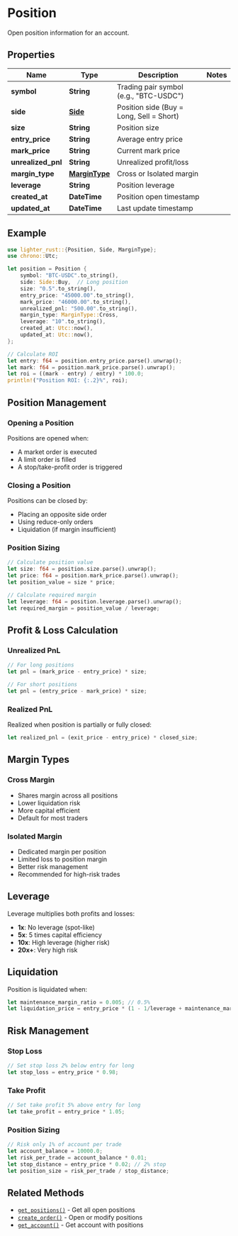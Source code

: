 # Position

Open position information for an account.

## Properties

Name | Type | Description | Notes
------------ | ------------- | ------------- | -------------
**symbol** | **String** | Trading pair symbol (e.g., "BTC-USDC") | 
**side** | [**Side**](Side.md) | Position side (Buy = Long, Sell = Short) | 
**size** | **String** | Position size | 
**entry_price** | **String** | Average entry price | 
**mark_price** | **String** | Current mark price | 
**unrealized_pnl** | **String** | Unrealized profit/loss | 
**margin_type** | [**MarginType**](MarginType.md) | Cross or Isolated margin | 
**leverage** | **String** | Position leverage | 
**created_at** | **DateTime<Utc>** | Position open timestamp | 
**updated_at** | **DateTime<Utc>** | Last update timestamp | 

## Example

```rust
use lighter_rust::{Position, Side, MarginType};
use chrono::Utc;

let position = Position {
    symbol: "BTC-USDC".to_string(),
    side: Side::Buy,  // Long position
    size: "0.5".to_string(),
    entry_price: "45000.00".to_string(),
    mark_price: "46000.00".to_string(),
    unrealized_pnl: "500.00".to_string(),
    margin_type: MarginType::Cross,
    leverage: "10".to_string(),
    created_at: Utc::now(),
    updated_at: Utc::now(),
};

// Calculate ROI
let entry: f64 = position.entry_price.parse().unwrap();
let mark: f64 = position.mark_price.parse().unwrap();
let roi = ((mark - entry) / entry) * 100.0;
println!("Position ROI: {:.2}%", roi);
```

## Position Management

### Opening a Position
Positions are opened when:
- A market order is executed
- A limit order is filled
- A stop/take-profit order is triggered

### Closing a Position
Positions can be closed by:
- Placing an opposite side order
- Using reduce-only orders
- Liquidation (if margin insufficient)

### Position Sizing
```rust
// Calculate position value
let size: f64 = position.size.parse().unwrap();
let price: f64 = position.mark_price.parse().unwrap();
let position_value = size * price;

// Calculate required margin
let leverage: f64 = position.leverage.parse().unwrap();
let required_margin = position_value / leverage;
```

## Profit & Loss Calculation

### Unrealized PnL
```rust
// For long positions
let pnl = (mark_price - entry_price) * size;

// For short positions  
let pnl = (entry_price - mark_price) * size;
```

### Realized PnL
Realized when position is partially or fully closed:
```rust
let realized_pnl = (exit_price - entry_price) * closed_size;
```

## Margin Types

### Cross Margin
- Shares margin across all positions
- Lower liquidation risk
- More capital efficient
- Default for most traders

### Isolated Margin
- Dedicated margin per position
- Limited loss to position margin
- Better risk management
- Recommended for high-risk trades

## Leverage

Leverage multiplies both profits and losses:
- **1x**: No leverage (spot-like)
- **5x**: 5 times capital efficiency
- **10x**: High leverage (higher risk)
- **20x+**: Very high risk

## Liquidation

Position is liquidated when:
```rust
let maintenance_margin_ratio = 0.005; // 0.5%
let liquidation_price = entry_price * (1 - 1/leverage + maintenance_margin_ratio);
```

## Risk Management

### Stop Loss
```rust
// Set stop loss 2% below entry for long
let stop_loss = entry_price * 0.98;
```

### Take Profit
```rust
// Set take profit 5% above entry for long
let take_profit = entry_price * 1.05;
```

### Position Sizing
```rust
// Risk only 1% of account per trade
let account_balance = 10000.0;
let risk_per_trade = account_balance * 0.01;
let stop_distance = entry_price * 0.02; // 2% stop
let position_size = risk_per_trade / stop_distance;
```

## Related Methods

- [`get_positions()`](AccountApi.md#get_positions) - Get all open positions
- [`create_order()`](OrderApi.md#create_order) - Open or modify positions
- [`get_account()`](AccountApi.md#get_account) - Get account with positions